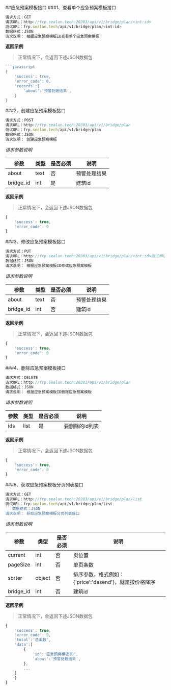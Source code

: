 ##应急预案模板接口
###1、查看单个应急预案模板接口
```javascript
请求方式：GET
请求URL：http://frp.sealan.tech:20303/api/v1/bridge/plan/<int:id>
测试URL：frp.sealan.tech/api/v1/bridge/plan/<int:id>
数据格式：JSON
请求说明： 根据应急预案模板ID查看单个应急预案模板
```
**返回示例**
> 正常情况下，会返回下述JSON数据包
```javascript
```javascript
{
	'success': true,
	'error_code': 0,
	'records':{
		'about':'预警处理结果',
	}
}
```
###2、创建应急预案模板接口
```javascript
请求方式：POST
请求URL：http://frp.sealan.tech:20303/api/v1/bridge/plan
测试URL：frp.sealan.tech/api/v1/bridge/plan
数据格式：JSON
请求说明： 创建应急预案模板
```
*请求参数说明*

| 参数  | 类型   | 是否必须 | 说明        |
| ----- | ------ | -------- | ----------- |
|about|text|否|预警处理结果|
|bridge_id|int|是|建筑id|

**返回示例**
> 正常情况下，会返回下述JSON数据包
```javascript
{
	'success': true,
	'error_code': 0
}
```
###3、修改应急预案模板接口
```javascript
请求方式：PUT
请求URL：http://frp.sealan.tech:20303/api/v1/bridge/plan/<int:id>测试URL：frp.sealan.tech/api/v1/bridge/plan/<int:id>
数据格式：JSON
请求说明： 根据应急预案模板ID修改应急预案模板
```
*请求参数说明*

| 参数  | 类型   | 是否必须 | 说明        |
| ----- | ------ | -------- | ----------- |
|about|text|否|预警处理结果|
|bridge_id|int|否|建筑id|

**返回示例**
> 正常情况下，会返回下述JSON数据包
```javascript
{
	'success': true,
	'error_code': 0
}
```
###4、删除应急预案模板接口
```javascript
请求方式：DELETE
请求URL：http://frp.sealan.tech:20303/api/v1/bridge/plan
数据格式：JSON
请求说明： 根据应急预案模板ID删除应急预案模板
```
*请求参数说明*

| 参数  | 类型   | 是否必须 | 说明        |
| ----- | ------ | -------- | ----------- |
|ids|list|是|要删除的id列表|
**返回示例**
> 正常情况下，会返回下述JSON数据包
```javascript
{
	'success': true,
	'error_code': 0
}
```
###5、获取应急预案模板分页列表接口
```javascript
请求方式：GET
请求URL：http://frp.sealan.tech:20303/api/v1/bridge/plan/list
测试URL：frp.sealan.tech/api/v1/bridge/plan/list
```数据格式：JSON
请求说明： 获取应急预案模板分页列表接口
```
*请求参数说明*

| 参数  | 类型   | 是否必须 | 说明        |
| ----- | ------ | -------- | ----------- |
|current|int|否|页位置|
|pageSize|int|否|单页条数|
|sorter|object|否|排序参数，格式例如：{'price':'desend'}，就是按价格降序|
|bridge_id|int|否|建筑id|

**返回示例**
> 正常情况下，会返回下述JSON数据包
```javascript
{
	'success': true,
	'error_code': 0,
	'total':'总条数',
	'data':[
		{
			'id':'应急预案模板ID',
			'about':'预警处理结果',
		},
		...
	]
	}
}
```
